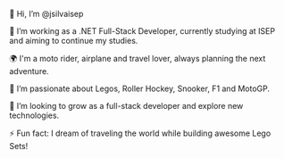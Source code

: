 👋 Hi, I’m @jsilvaisep

👀 I’m working as a .NET Full-Stack Developer, currently studying at ISEP and aiming to continue my studies.

🌍 I'm a moto rider, airplane and travel lover, always planning the next adventure.

🌱 I’m passionate about Legos, Roller Hockey, Snooker, F1 and MotoGP.

💼 I’m looking to grow as a full-stack developer and explore new technologies.

⚡ Fun fact: I dream of traveling the world while building awesome Lego Sets!

